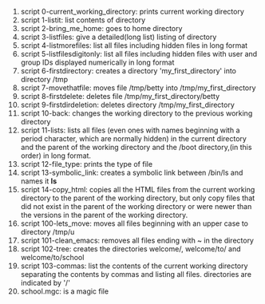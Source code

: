 1. script 0-current_working_directory: prints current working directory
2. script 1-listit: list contents of directory
3. script 2-bring_me_home: goes to home directory
4. script 3-listfiles: give a detailed(long list) listing of directory
5. script 4-listmorefiles: list all files including hidden files in long format
6. script 5-listfilesdigitonly: list all files including hidden files with user and group IDs displayed numerically in long format
7. script 6-firstdirectory: creates a directory 'my_first_directory' into directory /tmp
8. script 7-movethatfile: moves file /tmp/betty into /tmp/my_first_directory
9. script 8-firstdelete: deletes file /tmp/my_first_directory/betty
10. script 9-firstdirdeletion: deletes directory /tmp/my_first_directory
11. script 10-back: changes the working directory to the previous working directory
12. script 11-lists: lists all files (even ones with names beginning with a period character, which are normally hidden) in the current directory and the parent of the working directory and the /boot directory,(in this order) in long format.
13. script 12-file_type: prints the type of file
14. script 13-symbolic_link: creates a symbolic link between /bin/ls and names it __ls__
15. script 14-copy_html:  copies all the HTML files from the current working directory to the parent of the working directory, but only copy files that did not exist in the parent of the working directory or were newer than the versions in the parent of the working directory.
16. script 100-lets_move: moves all files beginning with an upper case to directory /tmp/u
17. script 101-clean_emacs: removes all files ending with ~ in the directory
18. script 102-tree: creates the directories welcome/, welcome/to/ and welcome/to/school
19. script 103-commas: list the contents of the current working directory separating the contents by commas and listing all files. directories are indicated by '/'
20. school.mgc: is a magic file

